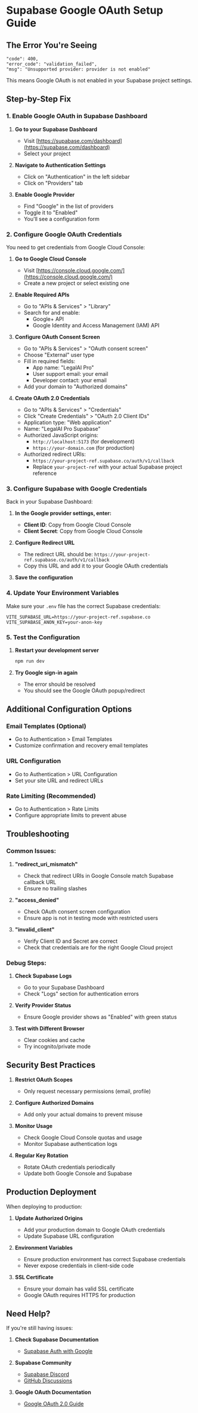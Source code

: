 # Supabase Google OAuth Setup Guide

## The Error You're Seeing

```
"code": 400,
"error_code": "validation_failed", 
"msg": "Unsupported provider: provider is not enabled"
```

This means Google OAuth is not enabled in your Supabase project settings.

## Step-by-Step Fix

### 1. Enable Google OAuth in Supabase Dashboard

1. **Go to your Supabase Dashboard**
   - Visit [https://supabase.com/dashboard](https://supabase.com/dashboard)
   - Select your project

2. **Navigate to Authentication Settings**
   - Click on "Authentication" in the left sidebar
   - Click on "Providers" tab

3. **Enable Google Provider**
   - Find "Google" in the list of providers
   - Toggle it to "Enabled"
   - You'll see a configuration form

### 2. Configure Google OAuth Credentials

You need to get credentials from Google Cloud Console:

1. **Go to Google Cloud Console**
   - Visit [https://console.cloud.google.com/](https://console.cloud.google.com/)
   - Create a new project or select existing one

2. **Enable Required APIs**
   - Go to "APIs & Services" > "Library"
   - Search for and enable:
     - Google+ API
     - Google Identity and Access Management (IAM) API

3. **Configure OAuth Consent Screen**
   - Go to "APIs & Services" > "OAuth consent screen"
   - Choose "External" user type
   - Fill in required fields:
     - App name: "LegalAI Pro"
     - User support email: your email
     - Developer contact: your email
   - Add your domain to "Authorized domains"

4. **Create OAuth 2.0 Credentials**
   - Go to "APIs & Services" > "Credentials"
   - Click "Create Credentials" > "OAuth 2.0 Client IDs"
   - Application type: "Web application"
   - Name: "LegalAI Pro Supabase"
   - Authorized JavaScript origins:
     - `http://localhost:5173` (for development)
     - `https://your-domain.com` (for production)
   - Authorized redirect URIs:
     - `https://your-project-ref.supabase.co/auth/v1/callback`
     - Replace `your-project-ref` with your actual Supabase project reference

### 3. Configure Supabase with Google Credentials

Back in your Supabase Dashboard:

1. **In the Google provider settings, enter:**
   - **Client ID**: Copy from Google Cloud Console
   - **Client Secret**: Copy from Google Cloud Console

2. **Configure Redirect URL**
   - The redirect URL should be: `https://your-project-ref.supabase.co/auth/v1/callback`
   - Copy this URL and add it to your Google OAuth credentials

3. **Save the configuration**

### 4. Update Your Environment Variables

Make sure your `.env` file has the correct Supabase credentials:

```env
VITE_SUPABASE_URL=https://your-project-ref.supabase.co
VITE_SUPABASE_ANON_KEY=your-anon-key
```

### 5. Test the Configuration

1. **Restart your development server**
   ```bash
   npm run dev
   ```

2. **Try Google sign-in again**
   - The error should be resolved
   - You should see the Google OAuth popup/redirect

## Additional Configuration Options

### Email Templates (Optional)
- Go to Authentication > Email Templates
- Customize confirmation and recovery email templates

### URL Configuration
- Go to Authentication > URL Configuration  
- Set your site URL and redirect URLs

### Rate Limiting (Recommended)
- Go to Authentication > Rate Limits
- Configure appropriate limits to prevent abuse

## Troubleshooting

### Common Issues:

1. **"redirect_uri_mismatch"**
   - Check that redirect URIs in Google Console match Supabase callback URL
   - Ensure no trailing slashes

2. **"access_denied"**
   - Check OAuth consent screen configuration
   - Ensure app is not in testing mode with restricted users

3. **"invalid_client"**
   - Verify Client ID and Secret are correct
   - Check that credentials are for the right Google Cloud project

### Debug Steps:

1. **Check Supabase Logs**
   - Go to your Supabase Dashboard
   - Check "Logs" section for authentication errors

2. **Verify Provider Status**
   - Ensure Google provider shows as "Enabled" with green status

3. **Test with Different Browser**
   - Clear cookies and cache
   - Try incognito/private mode

## Security Best Practices

1. **Restrict OAuth Scopes**
   - Only request necessary permissions (email, profile)

2. **Configure Authorized Domains**
   - Add only your actual domains to prevent misuse

3. **Monitor Usage**
   - Check Google Cloud Console quotas and usage
   - Monitor Supabase authentication logs

4. **Regular Key Rotation**
   - Rotate OAuth credentials periodically
   - Update both Google Console and Supabase

## Production Deployment

When deploying to production:

1. **Update Authorized Origins**
   - Add your production domain to Google OAuth credentials
   - Update Supabase URL configuration

2. **Environment Variables**
   - Ensure production environment has correct Supabase credentials
   - Never expose credentials in client-side code

3. **SSL Certificate**
   - Ensure your domain has valid SSL certificate
   - Google OAuth requires HTTPS for production

## Need Help?

If you're still having issues:

1. **Check Supabase Documentation**
   - [Supabase Auth with Google](https://supabase.com/docs/guides/auth/social-login/auth-google)

2. **Supabase Community**
   - [Supabase Discord](https://discord.supabase.com/)
   - [GitHub Discussions](https://github.com/supabase/supabase/discussions)

3. **Google OAuth Documentation**
   - [Google OAuth 2.0 Guide](https://developers.google.com/identity/protocols/oauth2)